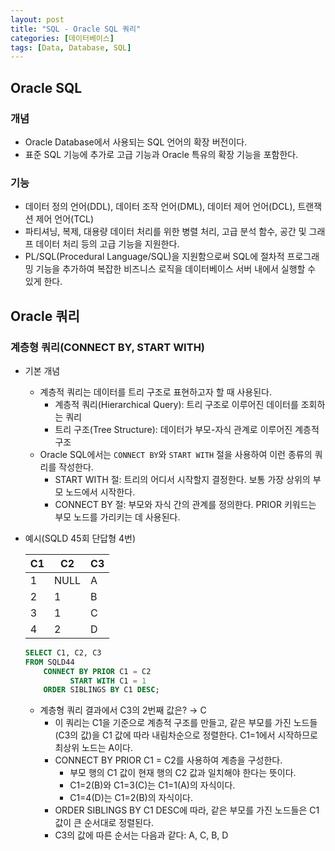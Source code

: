 ```yaml
---
layout: post
title: "SQL - Oracle SQL 쿼리"
categories: [데이터베이스]
tags: [Data, Database, SQL]
---
```


## Oracle SQL

### 개념

- Oracle Database에서 사용되는 SQL 언어의 확장 버전이다.
- 표준 SQL 기능에 추가로 고급 기능과 Oracle 특유의 확장 기능을 포함한다.

### 기능

- 데이터 정의 언어(DDL), 데이터 조작 언어(DML), 데이터 제어 언어(DCL), 트랜잭션 제어 언어(TCL)
- 파티셔닝, 복제, 대용량 데이터 처리를 위한 병렬 처리, 고급 분석 함수, 공간 및 그래프 데이터 처리 등의 고급 기능을 지원한다.
- PL/SQL(Procedural Language/SQL)을 지원함으로써 SQL에 절차적 프로그래밍 기능을 추가하여 복잡한 비즈니스 로직을 데이터베이스 서버 내에서 실행할 수 있게 한다.

## Oracle 쿼리

### 계층형 쿼리(CONNECT BY, START WITH)

- 기본 개념

  - 계층적 쿼리는 데이터를 트리 구조로 표현하고자 할 때 사용된다.
    - 계층적 쿼리(Hierarchical Query): 트리 구조로 이루어진 데이터를 조회하는 쿼리
    - 트리 구조(Tree Structure): 데이터가 부모-자식 관계로 이루어진 계층적 구조
  - Oracle SQL에서는 `CONNECT BY`와 `START WITH` 절을 사용하여 이런 종류의 쿼리를 작성한다.
    - START WITH 절: 트리의 어디서 시작할지 결정한다. 보통 가장 상위의 부모 노드에서 시작한다.
    - CONNECT BY 절: 부모와 자식 간의 관계를 정의한다. PRIOR 키워드는 부모 노드를 가리키는 데 사용된다.

- 예시(SQLD 45회 단답형 4번)

  | C1  | C2   | C3  |
  | --- | ---- | --- |
  | 1   | NULL | A   |
  | 2   | 1    | B   |
  | 3   | 1    | C   |
  | 4   | 2    | D   |

  ```sql
  SELECT C1, C2, C3
  FROM SQLD44
      CONNECT BY PRIOR C1 = C2
            START WITH C1 = 1
      ORDER SIBLINGS BY C1 DESC;
  ```

  - 계층형 쿼리 결과에서 C3의 2번째 값은? → C
    - 이 쿼리는 C1을 기준으로 계층적 구조를 만들고, 같은 부모를 가진 노드들(C3의 값)을 C1 값에 따라 내림차순으로 정렬한다. C1=1에서 시작하므로 최상위 노드는 A이다.
    - CONNECT BY PRIOR C1 = C2를 사용하여 계층을 구성한다.
      - 부모 행의 C1 값이 현재 행의 C2 값과 일치해야 한다는 뜻이다.
      - C1=2(B)와 C1=3(C)는 C1=1(A)의 자식이다.
      - C1=4(D)는 C1=2(B)의 자식이다.
    - ORDER SIBLINGS BY C1 DESC에 따라, 같은 부모를 가진 노드들은 C1 값이 큰 순서대로 정렬된다.
    - C3의 값에 따른 순서는 다음과 같다: A, C, B, D
